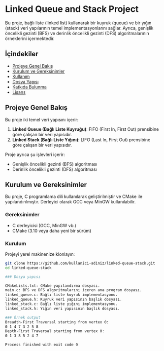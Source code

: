 # Linked Queue and Stack Project

Bu proje, bağlı liste (linked list) kullanarak bir kuyruk (queue) ve bir yığın (stack) veri yapılarının temel implementasyonlarını sağlar. Ayrıca, genişlik öncelikli gezinti (BFS) ve derinlik öncelikli gezinti (DFS) algoritmalarının örneklerini içermektedir.

## İçindekiler

- [Projeye Genel Bakış](#projeye-genel-bakış)
- [Kurulum ve Gereksinimler](#kurulum-ve-gereksinimler)
- [Kullanım](#kullanım)
- [Dosya Yapısı](#dosya-yapısı)
- [Katkıda Bulunma](#katkıda-bulunma)
- [Lisans](#lisans)

## Projeye Genel Bakış

Bu proje iki temel veri yapısını içerir:

1. **Linked Queue (Bağlı Liste Kuyruğu)**: FIFO (First In, First Out) prensibine göre çalışan bir veri yapısıdır.
2. **Linked Stack (Bağlı Liste Yığını)**: LIFO (Last In, First Out) prensibine göre çalışan bir veri yapısıdır.

Proje ayrıca şu işlevleri içerir:

- Genişlik öncelikli gezinti (BFS) algoritması
- Derinlik öncelikli gezinti (DFS) algoritması

## Kurulum ve Gereksinimler

Bu proje, C programlama dili kullanılarak geliştirilmiştir ve CMake ile yapılandırılmıştır. Derleyici olarak GCC veya MinGW kullanılabilir.

### Gereksinimler

- C derleyicisi (GCC, MinGW vb.)
- CMake (3.10 veya daha yeni bir sürüm)

### Kurulum

Projeyi yerel makinenize klonlayın:

```bash
git clone https://github.com/kullanici-adiniz/linked-queue-stack.git
cd linked-queue-stack

### Dosya yapısı

CMakeLists.txt: CMake yapılandırma dosyası.
main.c: BFS ve DFS algoritmalarını içeren ana program dosyası.
linked_queue.c: Bağlı liste kuyruk implementasyonu.
linked_queue.h: Kuyruk veri yapısının başlık dosyası.
linked_stack.c: Bağlı liste yığını implementasyonu.
linked_stack.h: Yığın veri yapısının başlık dosyası.

### Örnek output
Breadth-First Traversal starting from vertex 0:
0 1 4 7 3 2 5 8
Depth-First Traversal starting from vertex 0:
0 1 3 8 5 2 4 7

Process finished with exit code 0
